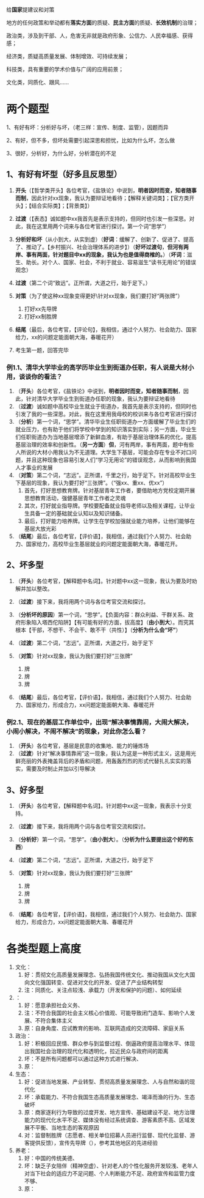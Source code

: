 给**国家**提建议和对策



地方的任何政策和举动都有**落实方面**的质疑、**民主方面**的质疑、**长效机制**的治理；

政治类，涉及到干部、人，危害无非就是政府形象、公信力、人民幸福感、获得感；

经济类，质疑高质量发展、体制增效、可持续发展；

科技类，具有重要的学术价值与广阔的应用前景；

文化类，同质化、跟风……



# 两个题型

1、有好有坏：分析好与坏，（老三样：宣传、制度、监管），因题而异

2、有好，但不多，但坏处需要引起深思和担忧，比如为什么坏，怎么做

3、很好，分析好，为什么好，分析潜在的不足

## 1、有好有坏型（好多且反思型）

1. **开头**（【哲学类开头】各位考官，《盐铁论》中说到，**明者因时而变，知者随事而制**，因此针对xx现象，我认为要辩证地看待；【解释关键词类】；【官方类开头】；【结合实际类】；【背景类】）
2. **过渡**（【表态】诚如题中xx我首先是表示支持的，但同时也引发一些深思。对此，我在这里用两个词来与各位考官进行探讨。第一个词“思学”）
3. **分析好和坏**（从小到大，从实到虚）（**好词**：缓解了、创新了、促进了、提高了、推动了。【乡村振兴、社会治理体系的进步】）（**好坏过渡句**，**但河有两岸、事有两面，针对题目中xx的现象，我认为也是值得商榷的。**）（**坏词**：滋生、助长。对个人、国家、社会，不利于就业、容易滋生“读书无用论”的错误观念）
4. **过渡**（第二个词“致远”。正所谓，大道之行，始于足下。）
5. **对策**（为了使这种xx现象变得更好\针对xx现象，我们要打好“两张牌”）
   1. 打好xx先导牌
   2. 打好xx制胜牌

6. **结尾**（最后，各位考官，【评论句】，我相信，通过个人努力、社会助力、国家给力，xx的问题定能面朝大海，春暖花开）
7. 考生第一题，回答完毕

### 例1.1、清华大学毕业的高学历毕业生到街道办任职，有人说是大材小用，谈谈你的看法？

1. （**开头**）各位考官，《盐铁论》中说到，**明者因时而变，知者随事而制**，因此，针对清华大学毕业生到街道办任职的现象，我认为要辩证地看待
2. （**过渡**）诚如题中高校毕业生就业于街道办，我首先是表示支持的，但同时也引发了我的一些深思。对此，我在这里用我母校的校训来与各位考官进行探讨
3. （**分析**）第一个词，“思学”。清华毕业生任职街道办一方面缓解了毕业生们的就业压力，也有助于他们将学校中学到的知识落实到实际；另一方面，毕业生们任职街道办为当地基层增添了新鲜血液，有助于基层治理体系的优化，提高基层治理的效率和创新性。（**另一方面**）**但**，河有两岸，事有两面，题中有些人所说的大材小用我认为不无道理。大学生下基层，可能会存在专业不对口问题，并且这种现象也容易引发人们“学习无用论”的错误观念，从而影响到我国人才事业的发展
4. （**对策**）第二个词，“志远”。正所谓，千里之行，始于足下。针对高校毕业生下基层的现象，我认为要打好“三张牌”。（“强xx、重xx、优xx”）
   1. 首先，打好思想教育牌。针对基层青年工作者，要借助地方党校定期开展思想教育活动，强健基层青年工作者之灵魂
   2. 其次，打好就业指导牌。学校要配备就业指导老师以及相关课程，让毕业生具备一定的基础就业认知以及知识储备。
   3. 最后，打好能力培养牌。让学生在学校加强就业能力培养，让他们能够在基层大放光彩
5. （**结尾**）最后，各位考官，【评价语】，我相信，通过我们个人努力、社会助力、国家给力，高校毕业生基层就业的问题定能面朝大海，春暖花开。

## 2、坏多型

1. （**开头**）各位考官，【解释题中名词】。针对题中xx这一现象，我认为要及时劝解并加以整改。
2. （**过渡**）接下来，我将用两个词与各位考官交流和探讨。
3. （**分析坏的原因**）第一个词，“思学”。【负面内容：群众利益、干群关系、政府形象陷入塔西佗陷阱】【有可能有好的方面，拔高度】（**由小到大**）。而究其根本【干部，不想干、不会干、敢不干（共性）】（**分析为什么会“坏”**）
4. （**过渡**）第二个词，“志远”。正所谓，大道之行，始于足下
5. （**对策**）针对xx现象，我认为我们要打好“三张牌”
   1. 牌
   2. 牌
   3. 牌

6. （**结尾**）最后，各位考官，【评价语】，我相信，通过我们个人努力、社会助力、国家给力，形成合力，xx问题定能面朝大海、春暖花开



### 例2.1、现在的基层工作单位中，出现“解决事情靠闹，大闹大解决，小闹小解决，不闹不解决”的现象，对此你怎么看？

1. （**开头**）各位考官，基层是民意的收集地、能力的锤炼场
2. （**过渡**）针对“解决事情靠闹”这一现象，我认为这是一种形式主义，这是用光鲜亮丽的外表掩盖背后的矛盾和问题，用轰轰烈烈的形式代替扎扎实实的落实，需要及时制止并加以引导解决

## 3、好多型

1. （**开头**）各位考官，【解释题中名词】。针对题中xx这一现象，我表示十分支持。
2. （**过渡**）接下来，我将用两个词与各位考官交流和探讨。
3. （**分析好**）第一个词，“思学”。（**由小到大**）。（**分析为什么要提出这个好的东西**）
4. （**过渡**）第二个词，“志远”。正所谓，大道之行，始于足下
5. （**对策**）针对xx现象，我认为我们要打好“三张牌”
   1. 牌
   2. 牌
   3. 牌

6. （**结尾**）各位考官，【评价语】，我相信，通过我们个人努力、社会助力、国家给力，形成合力，xx问题定能面朝大海、春暖花开



# 各类型题上高度

1. 文化：
   1. 好：贯彻文化高质量发展理念、弘扬我国传统文化、推动我国从文化大国向文化强国转变、促进对文化的开发、促进了产业结构转型
   2. 注：同质化、关注点较浅、承载力（开发和保护的问题）、如何延续
2. ：
   1. 好：愿意承担社会义务、
   2. 注：不符合我国的社会主义核心价值观、可能导致闭门造车、影响个人发展、不符合集体主义
   3. 原：自身角度、应试教育的影响、互联网造成的交流障碍、家庭关系
3. 政治：
   1. 好：积极回应民情、群众参与到监督过程、倒逼政府提高治理水平、体现出我国社会治理的现代化和透明化，拉近民众与政府间的距离
   2. 坏：不是所有问题都可以通过这种方式进行解决、
   3. 原：
4. 生态：
   1. 好：促进当地发展、产业转型、贯彻高质量发展理念、人与自然和谐的现代化
   2. 坏：承载能力、不符合我国生态高质量发展理念、竭泽而渔的行为、生态破坏
   3. 原：商家逐利行为导致的过度开发、地方宣传、基础建设不足、地方治理能力的现代化水平不足、媒体没有经过系统调查、游客素质不高、区域发展不平衡、当地生态的客观原因
   4. 对：监督制胜牌（志愿者、相关单位招募人员进行监督、现代化监督、游客提供反馈），宣传先导牌（），参考其他地区的先进经验
5. 养老：
   1. 好：中国的传统美德、
   2. 坏：缺乏子女陪伴（精神空虚）、针对老人的个性化服务开发较浅、老年人对当下社会的适应力不足问题、个人判断能力不足、政府宣传和监管力度不够、
   3. 原：













